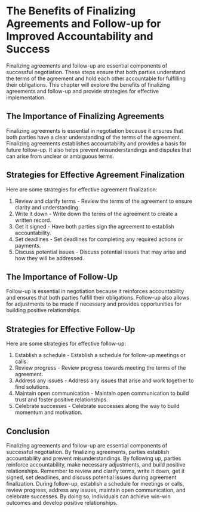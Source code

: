 The Benefits of Finalizing Agreements and Follow-up for Improved Accountability and Success
===========================================================================================================================================

Finalizing agreements and follow-up are essential components of successful negotiation. These steps ensure that both parties understand the terms of the agreement and hold each other accountable for fulfilling their obligations. This chapter will explore the benefits of finalizing agreements and follow-up and provide strategies for effective implementation.

The Importance of Finalizing Agreements
---------------------------------------

Finalizing agreements is essential in negotiation because it ensures that both parties have a clear understanding of the terms of the agreement. Finalizing agreements establishes accountability and provides a basis for future follow-up. It also helps prevent misunderstandings and disputes that can arise from unclear or ambiguous terms.

Strategies for Effective Agreement Finalization
-----------------------------------------------

Here are some strategies for effective agreement finalization:

1. Review and clarify terms - Review the terms of the agreement to ensure clarity and understanding.
2. Write it down - Write down the terms of the agreement to create a written record.
3. Get it signed - Have both parties sign the agreement to establish accountability.
4. Set deadlines - Set deadlines for completing any required actions or payments.
5. Discuss potential issues - Discuss potential issues that may arise and how they will be addressed.

The Importance of Follow-Up
---------------------------

Follow-up is essential in negotiation because it reinforces accountability and ensures that both parties fulfill their obligations. Follow-up also allows for adjustments to be made if necessary and provides opportunities for building positive relationships.

Strategies for Effective Follow-Up
----------------------------------

Here are some strategies for effective follow-up:

1. Establish a schedule - Establish a schedule for follow-up meetings or calls.
2. Review progress - Review progress towards meeting the terms of the agreement.
3. Address any issues - Address any issues that arise and work together to find solutions.
4. Maintain open communication - Maintain open communication to build trust and foster positive relationships.
5. Celebrate successes - Celebrate successes along the way to build momentum and motivation.

Conclusion
----------

Finalizing agreements and follow-up are essential components of successful negotiation. By finalizing agreements, parties establish accountability and prevent misunderstandings. By following up, parties reinforce accountability, make necessary adjustments, and build positive relationships. Remember to review and clarify terms, write it down, get it signed, set deadlines, and discuss potential issues during agreement finalization. During follow-up, establish a schedule for meetings or calls, review progress, address any issues, maintain open communication, and celebrate successes. By doing so, individuals can achieve win-win outcomes and develop positive relationships.


